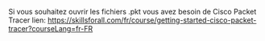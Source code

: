 Si vous souhaitez ouvrir les fichiers .pkt vous avez besoin de Cisco Packet Tracer lien: https://skillsforall.com/fr/course/getting-started-cisco-packet-tracer?courseLang=fr-FR

